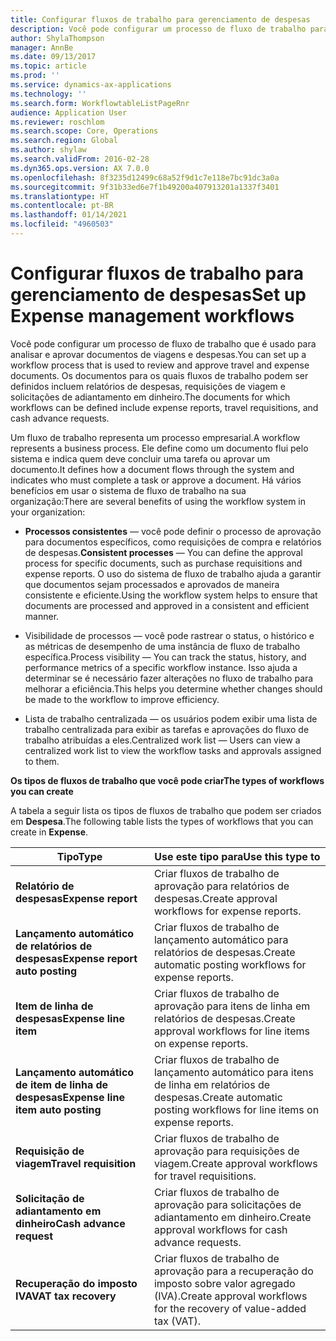 ```yaml
---
title: Configurar fluxos de trabalho para gerenciamento de despesas
description: Você pode configurar um processo de fluxo de trabalho para analisar e aprovar documentos de viagens e despesas.
author: ShylaThompson
manager: AnnBe
ms.date: 09/13/2017
ms.topic: article
ms.prod: ''
ms.service: dynamics-ax-applications
ms.technology: ''
ms.search.form: WorkflowtableListPageRnr
audience: Application User
ms.reviewer: roschlom
ms.search.scope: Core, Operations
ms.search.region: Global
ms.author: shylaw
ms.search.validFrom: 2016-02-28
ms.dyn365.ops.version: AX 7.0.0
ms.openlocfilehash: 8f3235d12499c68a52f9d1c7e118e7bc91dc3a0a
ms.sourcegitcommit: 9f31b33ed6e7f1b49200a407913201a1337f3401
ms.translationtype: HT
ms.contentlocale: pt-BR
ms.lasthandoff: 01/14/2021
ms.locfileid: "4960503"
---
```

# <a name="set-up-expense-management-workflows"></a><span data-ttu-id="92e0c-103">Configurar fluxos de trabalho para gerenciamento de despesas</span><span class="sxs-lookup"><span data-stu-id="92e0c-103">Set up Expense management workflows</span></span>

<span data-ttu-id="92e0c-104">Você pode configurar um processo de fluxo de trabalho que é usado para analisar e aprovar documentos de viagens e despesas.</span><span class="sxs-lookup"><span data-stu-id="92e0c-104">You can set up a workflow process that is used to review and approve travel and expense documents.</span></span> <span data-ttu-id="92e0c-105">Os documentos para os quais fluxos de trabalho podem ser definidos incluem relatórios de despesas, requisições de viagem e solicitações de adiantamento em dinheiro.</span><span class="sxs-lookup"><span data-stu-id="92e0c-105">The documents for which workflows can be defined include expense reports, travel requisitions, and cash advance requests.</span></span>

<span data-ttu-id="92e0c-106">Um fluxo de trabalho representa um processo empresarial.</span><span class="sxs-lookup"><span data-stu-id="92e0c-106">A workflow represents a business process.</span></span> <span data-ttu-id="92e0c-107">Ele define como um documento flui pelo sistema e indica quem deve concluir uma tarefa ou aprovar um documento.</span><span class="sxs-lookup"><span data-stu-id="92e0c-107">It defines how a document flows through the system and indicates who must complete a task or approve a document.</span></span> <span data-ttu-id="92e0c-108">Há vários benefícios em usar o sistema de fluxo de trabalho na sua organização:</span><span class="sxs-lookup"><span data-stu-id="92e0c-108">There are several benefits of using the workflow system in your organization:</span></span>

-   <span data-ttu-id="92e0c-109">**Processos consistentes** — você pode definir o processo de aprovação para documentos específicos, como requisições de compra e relatórios de despesas.</span><span class="sxs-lookup"><span data-stu-id="92e0c-109">**Consistent processes** — You can define the approval process for specific documents, such as purchase requisitions and expense reports.</span></span> <span data-ttu-id="92e0c-110">O uso do sistema de fluxo de trabalho ajuda a garantir que documentos sejam processados e aprovados de maneira consistente e eficiente.</span><span class="sxs-lookup"><span data-stu-id="92e0c-110">Using the workflow system helps to ensure that documents are processed and approved in a consistent and efficient manner.</span></span>

-   <span data-ttu-id="92e0c-111">Visibilidade de processos — você pode rastrear o status, o histórico e as métricas de desempenho de uma instância de fluxo de trabalho específica.</span><span class="sxs-lookup"><span data-stu-id="92e0c-111">Process visibility — You can track the status, history, and performance metrics of a specific workflow instance.</span></span> <span data-ttu-id="92e0c-112">Isso ajuda a determinar se é necessário fazer alterações no fluxo de trabalho para melhorar a eficiência.</span><span class="sxs-lookup"><span data-stu-id="92e0c-112">This helps you determine whether changes should be made to the workflow to improve efficiency.</span></span>

-   <span data-ttu-id="92e0c-113">Lista de trabalho centralizada — os usuários podem exibir uma lista de trabalho centralizada para exibir as tarefas e aprovações do fluxo de trabalho atribuídas a eles.</span><span class="sxs-lookup"><span data-stu-id="92e0c-113">Centralized work list — Users can view a centralized work list to view the workflow tasks and approvals assigned to them.</span></span> 

<span data-ttu-id="92e0c-114">**Os tipos de fluxos de trabalho que você pode criar**</span><span class="sxs-lookup"><span data-stu-id="92e0c-114">**The types of workflows you can create**</span></span>

<span data-ttu-id="92e0c-115">A tabela a seguir lista os tipos de fluxos de trabalho que podem ser criados em **Despesa**.</span><span class="sxs-lookup"><span data-stu-id="92e0c-115">The following table lists the types of workflows that you can create in **Expense**.</span></span>


|              <span data-ttu-id="92e0c-116"><strong>Tipo</strong></span><span class="sxs-lookup"><span data-stu-id="92e0c-116"><strong>Type</strong></span></span>              |                   <span data-ttu-id="92e0c-117"><strong>Use este tipo para</strong></span><span class="sxs-lookup"><span data-stu-id="92e0c-117"><strong>Use this type to</strong></span></span>                   |
|-------------------------------------------------|-----------------------------------------------------------------------|
|         <span data-ttu-id="92e0c-118"><strong>Relatório de despesas</strong></span><span class="sxs-lookup"><span data-stu-id="92e0c-118"><strong>Expense report</strong></span></span>         |            <span data-ttu-id="92e0c-119">Criar fluxos de trabalho de aprovação para relatórios de despesas.</span><span class="sxs-lookup"><span data-stu-id="92e0c-119">Create approval workflows for expense reports.</span></span>             |
|  <span data-ttu-id="92e0c-120"><strong>Lançamento automático de relatórios de despesas</strong></span><span class="sxs-lookup"><span data-stu-id="92e0c-120"><strong>Expense report auto posting</strong></span></span>   |        <span data-ttu-id="92e0c-121">Criar fluxos de trabalho de lançamento automático para relatórios de despesas.</span><span class="sxs-lookup"><span data-stu-id="92e0c-121">Create automatic posting workflows for expense reports.</span></span>        |
|       <span data-ttu-id="92e0c-122"><strong>Item de linha de despesas</strong></span><span class="sxs-lookup"><span data-stu-id="92e0c-122"><strong>Expense line item</strong></span></span>        |     <span data-ttu-id="92e0c-123">Criar fluxos de trabalho de aprovação para itens de linha em relatórios de despesas.</span><span class="sxs-lookup"><span data-stu-id="92e0c-123">Create approval workflows for line items on expense reports.</span></span>      |
| <span data-ttu-id="92e0c-124"><strong>Lançamento automático de item de linha de despesas</strong></span><span class="sxs-lookup"><span data-stu-id="92e0c-124"><strong>Expense line item auto posting</strong></span></span> | <span data-ttu-id="92e0c-125">Criar fluxos de trabalho de lançamento automático para itens de linha em relatórios de despesas.</span><span class="sxs-lookup"><span data-stu-id="92e0c-125">Create automatic posting workflows for line items on expense reports.</span></span> |
|       <span data-ttu-id="92e0c-126"><strong>Requisição de viagem</strong></span><span class="sxs-lookup"><span data-stu-id="92e0c-126"><strong>Travel requisition</strong></span></span>       |          <span data-ttu-id="92e0c-127">Criar fluxos de trabalho de aprovação para requisições de viagem.</span><span class="sxs-lookup"><span data-stu-id="92e0c-127">Create approval workflows for travel requisitions.</span></span>           |
|      <span data-ttu-id="92e0c-128"><strong>Solicitação de adiantamento em dinheiro</strong></span><span class="sxs-lookup"><span data-stu-id="92e0c-128"><strong>Cash advance request</strong></span></span>      |         <span data-ttu-id="92e0c-129">Criar fluxos de trabalho de aprovação para solicitações de adiantamento em dinheiro.</span><span class="sxs-lookup"><span data-stu-id="92e0c-129">Create approval workflows for cash advance requests.</span></span>          |
|        <span data-ttu-id="92e0c-130"><strong>Recuperação do imposto IVA</strong></span><span class="sxs-lookup"><span data-stu-id="92e0c-130"><strong>VAT tax recovery</strong></span></span>        | <span data-ttu-id="92e0c-131">Criar fluxos de trabalho de aprovação para a recuperação do imposto sobre valor agregado (IVA).</span><span class="sxs-lookup"><span data-stu-id="92e0c-131">Create approval workflows for the recovery of value-added tax (VAT).</span></span>  |

